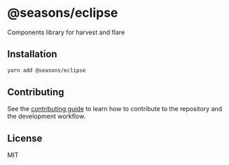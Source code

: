 # @seasons/eclipse

Components library for harvest and flare

## Installation

```sh
yarn add @seasons/eclipse
```

## Contributing

See the [contributing guide](CONTRIBUTING.md) to learn how to contribute to the repository and the development workflow.

## License

MIT
